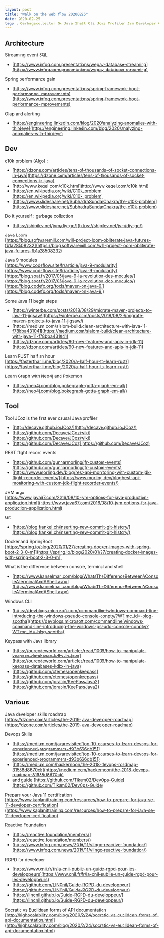 ```yaml
---
layout: post
title: "Walk on the web flow 20200225"
date: 2020-02-25
tags : Garbagecollector Gc Java Shell Cli Jcoz Profiler Jvm Developer Certification Devops Skills Java11 Devops Reactive Foundation Algo C10k Stream Git Rest Flightrecord Jmc Rgpd Springboot Docker Rust Loom Fiber Thread Java9 Neo4j Graph Pokemon Documentation Spring Performance Olap
---
```


## Architecture  

Streaming event SQL    
* [https://www.infoq.com/presentations/wepay-database-streaming](https://www.infoq.com/presentations/wepay-database-streaming)    

Spring performance gain   
* [https://www.infoq.com/presentations/spring-framework-boot-performance-improvements](https://www.infoq.com/presentations/spring-framework-boot-performance-improvements)    

Olap and alerting    
* [https://engineering.linkedin.com/blog/2020/analyzing-anomalies-with-thirdeye](https://engineering.linkedin.com/blog/2020/analyzing-anomalies-with-thirdeye)

## Dev   

c10k problem (Algo) :    
* [https://dzone.com/articles/tens-of-thousands-of-socket-connections-in-java](https://dzone.com/articles/tens-of-thousands-of-socket-connections-in-java)    
* [http://www.kegel.com/c10k.html](http://www.kegel.com/c10k.html)    
* [https://en.wikipedia.org/wiki/C10k_problem](https://en.wikipedia.org/wiki/C10k_problem)    
* [https://www.slideshare.net/SubhadraSundarChakra/the-c10k-problem](https://www.slideshare.net/SubhadraSundarChakra/the-c10k-problem)    


Do it yourself : garbage collection   
* [https://shipilev.net/jvm/diy-gc/](https://shipilev.net/jvm/diy-gc/)   

Java Loom    
[https://blog.softwaremill.com/will-project-loom-obliterate-java-futures-fb1a28508232](https://blog.softwaremill.com/will-project-loom-obliterate-java-futures-fb1a28508232)    

Java 9 modules   
[https://www.codeflow.site/fr/article/java-9-modularity](https://www.codeflow.site/fr/article/java-9-modularity)    
[https://blog.soat.fr/2017/05/java-9-la-revolution-des-modules/](https://blog.soat.fr/2017/05/java-9-la-revolution-des-modules/)   
[https://blog.codefx.org/tools/maven-on-java-9/](https://blog.codefx.org/tools/maven-on-java-9/)    

Some Java 11 begin steps    
* [https://winterbe.com/posts/2018/08/29/migrate-maven-projects-to-java-11-jigsaw/](https://winterbe.com/posts/2018/08/29/migrate-maven-projects-to-java-11-jigsaw/)    
* [https://medium.com/slalom-build/clean-architecture-with-java-11-f78bba431041](https://medium.com/slalom-build/clean-architecture-with-java-11-f78bba431041)    
* [https://dzone.com/articles/90-new-features-and-apis-in-jdk-11](https://dzone.com/articles/90-new-features-and-apis-in-jdk-11)    

Learn RUST half an hour    
[https://fasterthanli.me/blog/2020/a-half-hour-to-learn-rust/](https://fasterthanli.me/blog/2020/a-half-hour-to-learn-rust/)    

Learn Graph with Neo4j and Pokemon    
* [https://neo4j.com/blog/pokegraph-gotta-graph-em-all/](https://neo4j.com/blog/pokegraph-gotta-graph-em-all/)   

## Tool   

Tool JCoz is the first ever causal Java profiler   
* [http://decave.github.io/JCoz/](http://decave.github.io/JCoz/)    
* [https://github.com/Decave/JCoz/wiki](https://github.com/Decave/JCoz/wiki)     
* [https://github.com/Decave/JCoz](https://github.com/Decave/JCoz)    

REST flight record events     
* [https://github.com/gunnarmorling/jfr-custom-events](https://github.com/gunnarmorling/jfr-custom-events)   
* [https://www.morling.dev/blog/rest-api-monitoring-with-custom-jdk-flight-recorder-events/](https://www.morling.dev/blog/rest-api-monitoring-with-custom-jdk-flight-recorder-events/)    

JVM args    
[https://www.java67.com/2016/08/10-jvm-options-for-java-production-application.html](https://www.java67.com/2016/08/10-jvm-options-for-java-production-application.html)    

Git    
* [https://blog.frankel.ch/inserting-new-commit-git-history/](https://blog.frankel.ch/inserting-new-commit-git-history/)    

Docker and SpringBoot   
[https://spring.io/blog/2020/01/27/creating-docker-images-with-spring-boot-2-3-0-m1](https://spring.io/blog/2020/01/27/creating-docker-images-with-spring-boot-2-3-0-m1)   

What is the difference between console, terminal and shell   
* [https://www.hanselman.com/blog/WhatsTheDifferenceBetweenAConsoleATerminalAndAShell.aspx](https://www.hanselman.com/blog/WhatsTheDifferenceBetweenAConsoleATerminalAndAShell.aspx)

Windows CLI    
* [https://devblogs.microsoft.com/commandline/windows-command-line-introducing-the-windows-pseudo-console-conpty/?WT.mc_id=-blog-scottha](https://devblogs.microsoft.com/commandline/windows-command-line-introducing-the-windows-pseudo-console-conpty/?WT.mc_id=-blog-scottha)    

Keypass with Java library   
* [https://ourcodeworld.com/articles/read/1009/how-to-manipulate-keepass-databases-kdbx-in-java](https://ourcodeworld.com/articles/read/1009/how-to-manipulate-keepass-databases-kdbx-in-java)    
* [https://github.com/cternes/openkeepass](https://github.com/cternes/openkeepass)    
* [https://github.com/jorabin/KeePassJava2](https://github.com/jorabin/KeePassJava2)   

## Various   

Java developer skills roadmap    
[https://dzone.com/articles/the-2019-java-developer-roadmap](https://dzone.com/articles/the-2019-java-developer-roadmap)    

Devops Skills    
* [https://medium.com/javarevisited/top-10-courses-to-learn-devops-for-experienced-programmers-d93b666db151](https://medium.com/javarevisited/top-10-courses-to-learn-devops-for-experienced-programmers-d93b666db151)    
* [https://medium.com/hackernoon/the-2018-devops-roadmap-31588d8670cb](https://medium.com/hackernoon/the-2018-devops-roadmap-31588d8670cb)    
* and guide [https://github.com/Tikam02/DevOps-Guide](https://github.com/Tikam02/DevOps-Guide)   

Prepare your Java 11 certification    
[https://www.kaplanittraining.com/resources/how-to-prepare-for-java-se-11-developer-certification](https://www.kaplanittraining.com/resources/how-to-prepare-for-java-se-11-developer-certification)    

Reactive Foundation    
* [https://reactive.foundation/members/](https://reactive.foundation/members/)    
* [https://www.infoq.com/news/2019/11/vlingo-reactive-foundation/](https://www.infoq.com/news/2019/11/vlingo-reactive-foundation/)    

RGPD for developer    
* [https://www.cnil.fr/fr/la-cnil-publie-un-guide-rgpd-pour-les-developpeurs](https://www.cnil.fr/fr/la-cnil-publie-un-guide-rgpd-pour-les-developpeurs)    
* [https://github.com/LINCnil/Guide-RGPD-du-developpeur](https://github.com/LINCnil/Guide-RGPD-du-developpeur)    
* [https://lincnil.github.io/Guide-RGPD-du-developpeur/](https://lincnil.github.io/Guide-RGPD-du-developpeur/)    

Socratic vs Euclidean forms of API documentation    
[http://highscalability.com/blog/2020/2/24/socratic-vs-euclidean-forms-of-api-documentation.html](http://highscalability.com/blog/2020/2/24/socratic-vs-euclidean-forms-of-api-documentation.html)   

